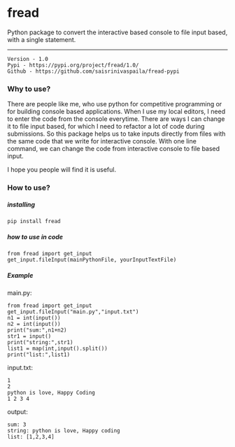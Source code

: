 # fread

Python package to convert the interactive based console to file input based, with a single statement.

---

    Version - 1.0
    Pypi - https://pypi.org/project/fread/1.0/
    Github - https://github.com/saisrinivaspaila/fread-pypi

### Why to use?

There are people like me, who use python for competitive programming or for building console based applications. When I use my local editors, I need to enter the code from the console everytime. There are ways I can change it to file input based, for which I need to refactor a lot of code during submissions.
So this package helps us to take inputs directly from files with the same code that we write for interactive console. With one line command, we can change the code from interactive console to file based input.

I hope you people will find it is useful.

### How to use?

##### installing

    pip install fread

##### how to use in code

    from fread import get_input
    get_input.fileInput(mainPythonFile, yourInputTextFile)

##### Example

main.py:

    from fread import get_input
    get_input.fileInput("main.py","input.txt")
    n1 = int(input())
    n2 = int(input())
    print("sum:",n1+n2)
    str1 = input()
    print("string:",str1)
    list1 = map(int,input().split())
    print("list:",list1)

input.txt:

    1
    2
    python is love, Happy Coding
    1 2 3 4

output:

    sum: 3
    string: python is love, Happy coding
    list: [1,2,3,4]
